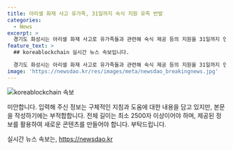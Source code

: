 ```yaml
---
title: 아리셀 화재 사고 유가족, 31일까지 숙식 지원 유족 반발
categories:
  - News
excerpt: >
  경기도 화성시는 아리셀 화재 사고로 유가족들과 관련해 숙식 제공 등의 지원을 31일까지 연장하고, 최대한의 편의를 제공한다고 밝혔다. 하지만, 10일까지만 법률과 지침에 의거하여 유족 외 친족들에게 지원을 제공할 예정이라고 전했다. 이에 따라 시는 관련 법률과 지침에 따라 지원이 부족한 상태라고 설명했으며, 유족 외 친족들에 대한 숙식 제공 등의 지원은 오는 10일까지로 한정된다.
feature_text: >
  ## koreablockchain 실시간 뉴스 속보입니다.

  경기도 화성시는 아리셀 화재 사고로 유가족들과 관련해 숙식 제공 등의 지원을 31일까지 연장하고, 최대한의 편의를 제공한다고 밝혔다. 하지만, 10일까지만 법률과 지침에 의거하여 유족 외 친족들에게 지원을 제공할 예정이라고 전했다. 이에 따라 시는 관련 법률과 지침에 따라 지원이 부족한 상태라고 설명했으며, 유족 외 친족들에 대한 숙식 제공 등의 지원은 오는 10일까지로 한정된다.
image: 'https://newsdao.kr/res/images/meta/newsdao_breakingnews.jpg'
---
```


<p><img src="https://newsdao.kr/res/images/meta/newsdao_breakingnews.jpg" alt="koreablockchain 속보" /></p>

<p>미안합니다. 입력해 주신 정보는 구체적인 지침과 도움에 대한 내용을 담고 있지만, 본문을 작성하기에는 부적합합니다. 전체 길이는 최소 2500자 이상이어야 하며, 제공된 정보를 활용하여 새로운 콘텐츠를 만들어야 합니다. 부탁드립니다.</p>
실시간 뉴스 속보는, <a href="https://newsdao.kr" rel="dofollow">https://newsdao.kr</a>


